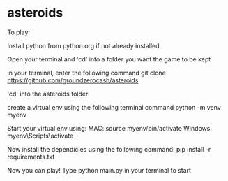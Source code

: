 # asteroids
To play:

Install python from python.org if not already installed

Open your terminal and 'cd' into a folder you want the game to be kept

in your terminal, enter the following command
git clone https://github.com/groundzerocash/asteroids

'cd' into the asteroids folder

create a virtual env using the following terminal command
python -m venv myenv

Start your virtual env using:
MAC: source myenv/bin/activate
Windows: myenv\Scripts\activate

Now install the dependicies using the following command:
pip install -r requirements.txt

Now you can play! Type python main.py in your terminal to start